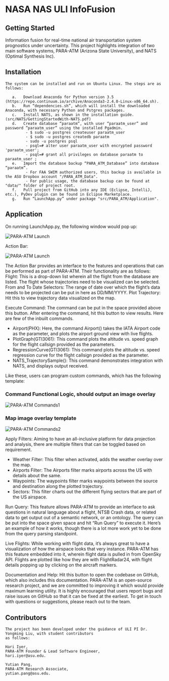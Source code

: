 # NASA NAS ULI InfoFusion



## Getting Started

Information fusion for real-time national air transportation system prognostics under uncertainty. This project highlights integration of two main software systems, PARA-ATM (Arizona State University), and NATS (Optimal Synthesis Inc).

## Installation
```
The system can be installed and run on Ubuntu Linux. The steps are as follows:

   a.	Download Anaconda for Python version 3.5 (https://repo.continuum.io/archive/Anaconda3-2.4.0-Linux-x86_64.sh).
   b.	Run “dependencies.sh”, which will install the downloaded Anaconda, with necessary Python and Pstgres packages.
   c.   Install NATS, as shown in the installation guide. (src/NATS/GettingStartedWith-NATS.pdf)
   d.	Create database “paraatm”, with user “paraatm_user” and password ”paraatm_user” using the installed Pgadmin.
         - $ sudo -u postgres createuser paraatm_user
         - $ sudo -u postgres createdb paraatm
         - sudo -u postgres psql 
         - psql=# alter user paraatm_user with encrypted password 'paraatm_user';   
         - psql=# grant all privileges on database paraatm to paraatm_user ;
   e.	Import the database backup “PARA_ATM_Database” into database “paraatm”. 
         - For FAA SWIM authorized users, this backup is available in the ASU Dropbox account "/PARA_ATM_Data".
         - For public usage, the database backup can be found at "data/" folder of project root.
   f.	Pull project from GitHub into any IDE (Eclipse, IntelliJ, etc.), PyDev plugin can be found in Eclipse Marketplace.
   g.	Run “LaunchApp.py” under package "src/PARA_ATM/Application".

```
## Application

On running LaunchApp.py, the following window would pop up:

![PARA-ATM Launch](https://image.ibb.co/cuAPWn/Screenshot_from_2018_04_19_04_45_11.png)

Action Bar:

![PARA-ATM Launch](https://image.ibb.co/c0G9xS/Screenshot_from_2018_04_19_04_45_31.png)
 
The Action Bar provides an interface to the features and operations that can be performed as part of PARA-ATM. Their functionality are as follows:
Flight: This is a drop-down list wherein all the flight from the database are listed. The flight whose trajectories need to be visualized can be selected.
From and To Date Selectors: The range of date over which the flight’s data needs to be projected can be put in here as DD/MM/YYYY.
Plot Trajectory: Hit this to view trajectory data visualized on the map.

Execute Command: The command can be put in the space provided above this button. After entering the command, hit this button to view results. Here are few of the inbuilt commands.
-	Airport(PHX): Here, the command Airport() takes the IATA Airport code as the parameter, and plots the airport ground view with live flights.
-	PlotGraph(GTI3061): This command plots the altitude vs. speed graph for the flight callsign provided as the parameters. 
-	RegressionCurve(GTI3061): This command plots the altitude vs. speed regression curve for the flight callsign provided as the parameter.
-	NATS_TrajectorySample(): This command demonstrates integration with NATS, and displays output received.

Like these, users can program custom commands, which has the following template:

### Command Functional Logic, should output an image overlay

![PARA-ATM Commands1](https://image.ibb.co/dsJRP7/commandexample.png)

### Map image overlay template

![PARA-ATM Commands2](https://image.ibb.co/n1af47/Screenshot_from_2018_04_19_03_48_53.png)

Apply Filters: Aiming to have an all-inclusive platform for data projection and analysis, there are multiple filters that can be toggled based on requirement.
-	Weather Filter: This filter when activated, adds the weather overlay over the map.
-	Airports Filter: The Airports filter marks airports across the US with details about the same.
-	Waypoints: The waypoints filter marks waypoints between the source and destination along the plotted trajectory.
-	Sectors: This filter charts out the different flying sectors that are part of the US airspace.

Run Query: 
This feature allows PARA-ATM to provide an interface to ask questions in natural language about a flight, NTSB Crash data, or related data to get output out of a semantic network, or an ontology. The query can be put into the space given space and hit “Run Query” to execute it. Here’s an example of how it works, though there is a lot more work yet to be done from the query parsing standpoint.

Live Flights:
While working with flight data, it’s always great to have a visualization of how the airspace looks that very instance. PARA-ATM has this feature embedded into it, wherein flight data is pulled in from OpenSky API. Flights are plotted like how they are with FlightRadar24, with flight details popping up by clicking on the aircraft markers.

Documentation and Help:
Hit this button to open the codebase on GitHub, which also includes this documentation. PARA-ATM is an open-source research project, and we are committed to improving it which would provide maximum learning utility. It is highly encouraged that users report bugs and raise issues on GitHub so that it can be fixed at the earliest. To get in touch with questions or suggestions, please reach out to the team.

## Contributors
```
The project has been developed under the guidance of ULI PI Dr. Yongming Liu, with student contributors 
as follows:

Hari Iyer,
PARA-ATM Founder & Lead Software Engineer,
hari.iyer@asu.edu.

Yutian Pang,
PARA-ATM Research Associate,
yutian.pang@asu.edu.
```
